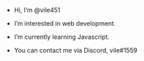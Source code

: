 -  Hi, I’m @vile451
-  I’m interested in web development.
-  I’m currently learning Javascript.

- You can contact me via Discord, vile#1559

<!---
vile451/vile451 is a ✨ special ✨ repository because its `README.md` (this file) appears on your GitHub profile.
You can click the Preview link to take a look at your changes.
--->
